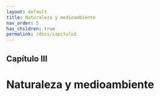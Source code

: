 ```yaml
---
layout: default
title: Naturaleza y medioambiente
nav_order: 5
has_children: true
permalink: /docs/capitulo3
---
```



## Capítulo III
# Naturaleza y medioambiente


